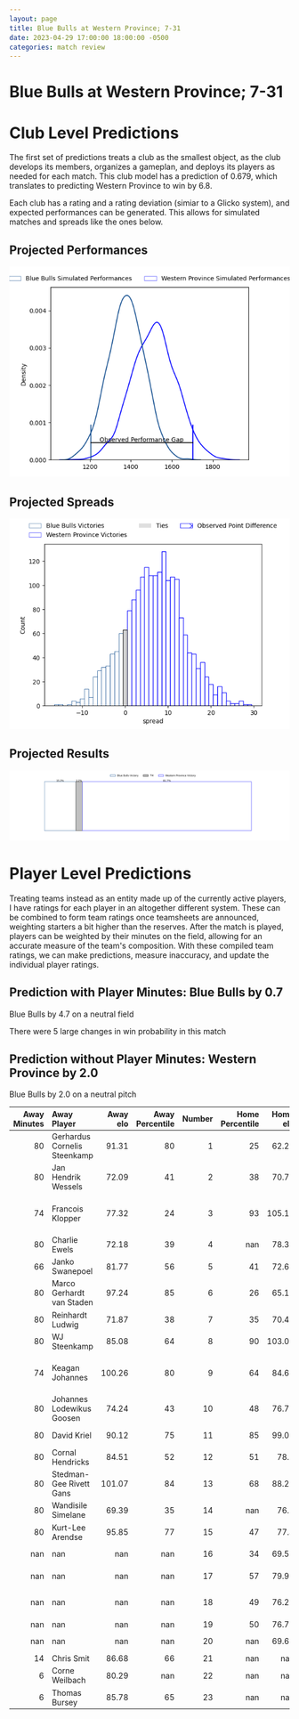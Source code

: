 ```yaml
---  
layout: page  
title: Blue Bulls at Western Province; 7-31  
date: 2023-04-29 17:00:00 18:00:00 -0500  
categories: match review  
---
```

# Blue Bulls at Western Province; 7-31

# Club Level Predictions


The first set of predictions treats a club as the smallest object, as the club develops its members, organizes a gameplan, and deploys its players as needed for each match. This club model has a prediction of 0.679, which translates to predicting Western Province to win by 6.8.

Each club has a rating and a rating deviation (simiar to a Glicko system), and expected performances can be generated. This allows for simulated matches and spreads like the ones below.
## Projected Performances


![Projected Performances](plots/performances_2023-04-29-WesternProvince-BlueBulls.png)
## Projected Spreads


![Projected Spreads](plots/spreads_2023-04-29-WesternProvince-BlueBulls.png)
## Projected Results


![Projected Results](plots/resultbar_2023-04-29-WesternProvince-BlueBulls.png)
# Player Level Predictions


Treating teams instead as an entity made up of the currently active players, I have ratings for each player in an altogether different system. These can be combined to form team ratings once teamsheets are announced, weighting starters a bit higher than the reserves. After the match is played, players can be weighted by their minutes on the field, allowing for an accurate measure of the team's composition. With these compiled team ratings, we can make predictions, measure inaccuracy, and update the individual player ratings.
## Prediction with Player Minutes: Blue Bulls by 0.7


Blue Bulls by 4.7 on a neutral field

There were 5 large changes in win probability in this match
## Prediction without Player Minutes: Western Province by 2.0


Blue Bulls by 2.0 on a neutral pitch



|   Away Minutes | Away Player                  |   Away elo |   Away Percentile |   Number |   Home Percentile |   Home elo | Home Player                       |   Home Minutes |
|---------------:|:-----------------------------|-----------:|------------------:|---------:|------------------:|-----------:|:----------------------------------|---------------:|
|             80 | Gerhardus Cornelis Steenkamp |      91.31 |                80 |        1 |                25 |      62.23 | Alistair Fernando Vermaak         |             59 |
|             80 | Jan Hendrik Wessels          |      72.09 |                41 |        2 |                38 |      70.72 | Siyabonga Ntubeni                 |             49 |
|             74 | Francois Klopper             |      77.32 |                24 |        3 |                93 |     105.16 | Lee-Marvin Lofty Siyanda Mazibuko |             80 |
|             80 | Charlie Ewels                |      72.18 |                39 |        4 |               nan |      78.39 | Dylan De Leeuw                    |             59 |
|             66 | Janko Swanepoel              |      81.77 |                56 |        5 |                41 |      72.66 | Connor Evans                      |             80 |
|             80 | Marco Gerhardt van Staden    |      97.24 |                85 |        6 |                26 |      65.17 | Willem Gerhardus Engelbrecht      |             49 |
|             80 | Reinhardt Ludwig             |      71.87 |                38 |        7 |                35 |      70.41 | Marcel Theunissen                 |             80 |
|             80 | WJ Steenkamp                 |      85.08 |                64 |        8 |                90 |     103.01 | Keke Morabe                       |             80 |
|             74 | Keagan Johannes              |     100.26 |                80 |        9 |                64 |      84.67 | Godlen Herschelle Derrick Masimla |             80 |
|             80 | Johannes Lodewikus Goosen    |      74.24 |                43 |       10 |                48 |      76.75 | Jean-Luc du Plessis               |             80 |
|             80 | David Kriel                  |      90.12 |                75 |       11 |                85 |      99.09 | Angelo Davids                     |             80 |
|             80 | Cornal Hendricks             |      84.51 |                52 |       12 |                51 |      78.7  | Sacha Mngomezulu                  |             80 |
|             80 | Stedman-Gee Rivett Gans      |     101.07 |                84 |       13 |                68 |      88.27 | Cornel Smit                       |             80 |
|             80 | Wandisile Simelane           |      69.39 |                35 |       14 |               nan |      76.5  | Luke John Burger                  |             71 |
|             80 | Kurt-Lee Arendse             |      95.85 |                77 |       15 |                47 |      77.4  | Clayton Blommetjies               |             80 |
|            nan | nan                          |     nan    |               nan |       16 |                34 |      69.52 | Junior Sipato Pokomela            |             31 |
|            nan | nan                          |     nan    |               nan |       17 |                57 |      79.98 | Andre-Hugo Venter                 |             31 |
|            nan | nan                          |     nan    |               nan |       18 |                49 |      76.25 | Kwenzokuhle Ndumiso Blose         |             21 |
|            nan | nan                          |     nan    |               nan |       19 |                50 |      76.76 | Gary Porter                       |             21 |
|            nan | nan                          |     nan    |               nan |       20 |               nan |      69.67 | Damian Markus                     |              9 |
|             14 | Chris Smit                   |      86.68 |                66 |       21 |               nan |     nan    | nan                               |            nan |
|              6 | Corne Weilbach               |      80.29 |               nan |       22 |               nan |     nan    | nan                               |            nan |
|              6 | Thomas Bursey                |      85.78 |                65 |       23 |               nan |     nan    | nan                               |            nan |

